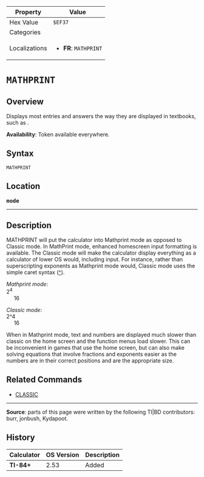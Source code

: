 | Property      | Value |
|---------------|-------|
| Hex Value     | `$EF37`|
| Categories    | <ul></ul> |
| Localizations | <ul><li><b>FR</b>: `MATHPRINT`</li></ul> |

# `MATHPRINT`

## Overview
Displays most entries and answers the way they are displayed in textbooks, such as .


<b>Availability</b>: Token available everywhere.

## Syntax
`MATHPRINT`

## Location
<tt><kbd><b>mode</b></kbd></tt>
<hr>

## Description

MATHPRINT will put the calculator into Mathprint mode as opposed to Classic mode. In MathPrint mode, enhanced homescreen input formatting is available. The Classic mode will make the calculator display everything as a calculator of lower OS would, including input. For instance, rather than superscripting exponents as Mathprint mode would, Classic mode uses the simple caret syntax ([^](power)).

_Mathprint mode_:  
2<sup>4</sup>  
     16

_Classic mode_:  
2^4  
     16

When in Mathprint mode, text and numbers are displayed much slower than classic on the home screen and the function menus load slower. This can be inconvenient in games that use the home screen, but can also make solving equations that involve fractions and exponents easier as the numbers are in their correct positions and are the appropriate size.

## Related Commands

*   [CLASSIC](CLASSIC.md)

* * *

**Source**: parts of this page were written by the following TI|BD contributors: burr, jonbush, Kydapoot.

## History
| Calculator | OS Version | Description |
|------------|------------|-------------|
| <b>TI-84+</b> | 2.53 | Added |


